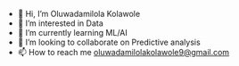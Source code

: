 - 👋 Hi, I’m Oluwadamilola Kolawole
- 👀 I’m interested in Data
- 🌱 I’m currently learning ML/AI
- 💞️ I’m looking to collaborate on Predictive analysis
- 📫 How to reach me oluwadamilolakolawole9@gmail.com

<!---
OluwadamilolaK/OluwadamilolaK is a ✨ special ✨ repository because its `README.md` (this file) appears on your GitHub profile.
You can click the Preview link to take a look at your changes.
--->
